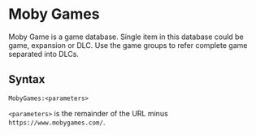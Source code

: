 # Moby Games

Moby Game is a game database. Single item in this database could be game, expansion or DLC. Use the game groups to  refer  complete game separated into DLCs. 

## Syntax

```
MobyGames:<parameters>
```

`<parameters>` is the remainder of the URL minus `https://www.mobygames.com/`.